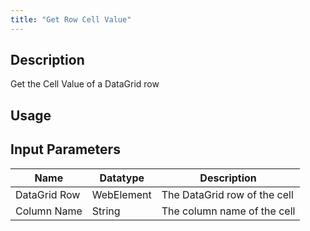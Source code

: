 ```yaml
---
title: "Get Row Cell Value"
---
```

## Description
Get the Cell Value of a DataGrid row

## Usage

## Input Parameters

Name | Datatype | Description
---- | --------- | ---------------
DataGrid Row | WebElement | The DataGrid row of the cell
Column Name | String | The column name of the cell
